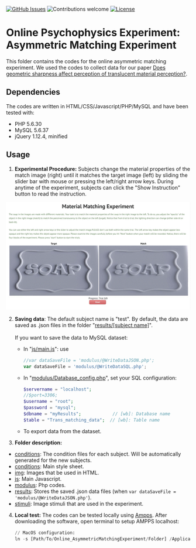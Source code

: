 
[![GitHub Issues](https://img.shields.io/github/issues/anfederico/Clairvoyant.svg)](https://github.com/BumbleBee0819/Online_AsymmetricMatchingExperiment/issues)
![Contributions welcome](https://img.shields.io/badge/contributions-welcome-orange.svg)
[![License](https://img.shields.io/badge/license-MIT-blue.svg)](https://opensource.org/licenses/MIT)

# Online Psychophysics Experiment: Asymmetric Matching Experiment
This folder contains the codes for the online asymmetric matching experiment. We used the codes to collect data for our paper [Does geometric sharpness affect perception of translucent material perception?](https://scholar.google.com/scholar?cluster=14656285582704001098&hl=en&oi=scholarr).

## Dependencies
The codes are written in HTML/CSS/Javascript/PHP/MySQL and have been tested with:
* PHP 5.6.30 
* MySQL 5.6.37
* jQuery 1.12.4, minified


## Usage
1. **Experimental Procedure:** Subjects change the material properties of the match image (right) until it matches the target image (left) by sliding the slider bar with mouse or pressing the left/right arrow keys. During anytime of the experiment, subjects can click the "Show Instruction" button to read the instruction. 

<div class="image12">
<!--     <p align="center"> Experimental Interface </strong></p> -->
    <p align="center"><img src="img/demo.gif"></p>
</div>

2. **Saving data**: The default subject name is "test". By default, the data are saved as .json files in the folder "[results/[subject name]](results/test)". <br/><br/>If you want to save the data to MySQL dataset:
   - In "[js/main.js](js/main.js)": use 

      ```javascript 
      //var dataSaveFile = 'modulus/@WriteDataJSON.php'; 
      var dataSaveFile = 'modulus/@WriteDataSQL.php'; 
      ```
   - In "[modulus/Database_config.php](modulus/@Database_config.php)", set your SQL configuration:
   
      ```php 
      $servername = "localhost";
      //$port=3306;
      $username = "root";
      $password = "mysql";
      $dbname = "myResults";            // [wb]: Database name
      $table = "Trans_matching_data";  // [wb]: Table name
      ```
   -  To export data from the dataset.

3. **Folder description:**
* [conditions](conditions/): The condition files for each subject. Will be automatically generated for the new subjects.
* [conditions](css/): Main style sheet.
* [img](img/): Images that be used in HTML.
* [js](js/): Main Javascript.
* [modulus](modulus/): Php codes.
* [results](results/): Stores the saved .json data files (when `var dataSaveFile = 'modulus/@WriteDataJSON.php'`).
* [stimuli](stimuli/): Image stimuli that are used in the experiment.

4. **Local test:** The codes can be tested locally using [Ampps](https://www.ampps.com/downloads). After downloading the software, open terminal to setup AMPPS localhost:
      ```python
      // MacOS configuration:
      ln -s [Path/To/Online_AsymmetricMatchingExperiment/Folder] /Applications/AMPPS/www
      ```
